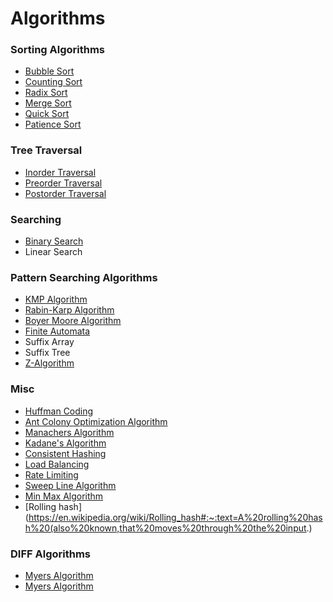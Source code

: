 # Algorithms

### Sorting Algorithms

* [Bubble Sort](./src/Algorithms/Sorting/BubbleSort)
* [Counting Sort](./src/Algorithms/Sorting/CountingSort)
* [Radix Sort](./src/Algorithms/Sorting/RadixSort)
* [Merge Sort](./src/Algorithms/Sorting/MergeSort)
* [Quick Sort](./src/Algorithms/Sorting/QuickSort)
* [Patience Sort](./src/Algorithms/Sorting/PatienceSort)

### Tree Traversal

* [Inorder Traversal](./src/Algorithms/Traversals/Tree/Inorder)
* [Preorder Traversal](./src/Algorithms/Traversals/Tree/Preorder)
* [Postorder Traversal](./src/Algorithms/Traversals/Tree/Postorder)

### Searching

* [Binary Search](./src/Algorithms/Searching/BinarySearch)
* Linear Search

### Pattern Searching Algorithms

* [KMP Algorithm](./src/Algorithms/PatternSearching/KMPAlgorithm)
* [Rabin-Karp Algorithm](https://www.geeksforgeeks.org/rabin-karp-algorithm-for-pattern-searching/)
* [Boyer Moore Algorithm](https://www.geeksforgeeks.org/boyer-moore-algorithm-for-pattern-searching/)
* [Finite Automata](https://www.geeksforgeeks.org/finite-automata-algorithm-for-pattern-searching/)
* Suffix Array
* Suffix Tree
* [Z-Algorithm](https://www.geeksforgeeks.org/z-algorithm-linear-time-pattern-searching-algorithm/)

### Misc

* [Huffman Coding](https://www.geeksforgeeks.org/huffman-coding-greedy-algo-3/)
* [Ant Colony Optimization Algorithm](https://www.geeksforgeeks.org/introduction-to-ant-colony-optimization/)
* [Manachers Algorithm](https://www.geeksforgeeks.org/manachers-algorithm-linear-time-longest-palindromic-substring-part-4/)
* [Kadane's Algorithm](https://www.geeksforgeeks.org/largest-sum-contiguous-subarray/)
* [Consistent Hashing](https://www.toptal.com/big-data/consistent-hashing)
* [Load Balancing](https://kemptechnologies.com/load-balancer/load-balancing-algorithms-techniques/)
* [Rate Limiting](https://konghq.com/blog/how-to-design-a-scalable-rate-limiting-algorithm/)
* [Sweep Line Algorithm](https://www.geeksforgeeks.org/given-a-set-of-line-segments-find-if-any-two-segments-intersect/)
* [Min Max Algorithm](https://www.geeksforgeeks.org/minimax-algorithm-in-game-theory-set-1-introduction/)
* [Rolling hash](https://en.wikipedia.org/wiki/Rolling_hash#:~:text=A%20rolling%20hash%20(also%20known,that%20moves%20through%20the%20input.)

### DIFF Algorithms

* [Myers Algorithm](https://blog.robertelder.org/diff-algorithm/)
* [Myers Algorithm](https://medium.com/skyrise/the-myers-diff-algorithm-and-kotlin-observable-properties-69dfb18541b)
